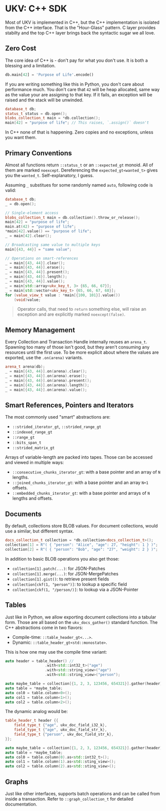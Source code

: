 # UKV: C++ SDK

Most of UKV is implemented in C++, but the C++ implementation is isolated from the C++ interface.
That is the "Hour-Glass" pattern.
C layer provides stabilty and the top C++ layer brings back the syntactic sugar we all love.

## Zero Cost

The core idea of C++ is - don't pay for what you don't use.
It is both a blessing and a limitation.

```python
db.main[42] = 'Purpose of Life'.encode()
```

If you are writing something like this in Python, you don't care about performance much.
You don't care that `42` will be heap allocated, same way as the value your are assigning to that key.
If it fails, an exception will be raised and the stack will be unwinded.

```cpp
database_t db;
status_t status = db.open();
blobs_collection_t main = *db.collection();
main[42] = "purpose of life"; // This raises, `.assign()` doesn't
```

In C++ none of that is happening.
Zero copies and no exceptions, unless you want them.

## Primary Conventions

Almost all functions return `::status_t` or an `::expected_gt` monoid.
All of them are marked `noexcept`.
Dereferencing the `expected_gt<wanted_t>` gives you the `wanted_t`.
Self-explanatory, I guess.

Assuming `_` substitues for some randomly named `auto`, following code is valid:

```cpp
database_t db;
_ = db.open();

// Single-element access
blobs_collection_t main = db.collection().throw_or_release();
main[42] = "purpose of life";
main.at(42) = "purpose of life";
*main[42].value() == "purpose of life";
_ = main[42].clear();

// Broadcasting same value to multiple keys
main[{43, 44}] = "same value";

// Operations on smart-references
_ = main[{43, 44}].clear();
_ = main[{43, 44}].erase();
_ = main[{43, 44}].present();
_ = main[{43, 44}].length();
_ = main[{43, 44}].value();
_ = main[std::array<ukv_key_t, 3> {65, 66, 67}];
_ = main[std::vector<ukv_key_t> {65, 66, 67, 68}];
for (value_view_t value : *main[{100, 101}].value())
    (void)value;
```

> Operator calls, that need to `return` something else, will raise an exception and are explicitly marked `noexcept(false)`.

## Memory Management

Every Collection and Transaction Handle internally reuses an `arena_t`.
Spawning too many of those isn't good, but they aren't consuming any resources until the first use.
To be more explicit about where the values are exported, use the `.on(arena)` variants.

```cpp
arena_t arena(db);
_ = main[{43, 44}].on(arena).clear();
_ = main[{43, 44}].on(arena).erase();
_ = main[{43, 44}].on(arena).present();
_ = main[{43, 44}].on(arena).length();
_ = main[{43, 44}].on(arena).value();
```

## Smart References, Pointers and Iterators

The most commonly used "smart" abstractions are:

* `::strided_iterator_gt`, `::strided_range_gt`
* `::indexed_range_gt`
* `::range_gt`
* `::bits_span_t`
* `::strided_matrix_gt`

Arrays of variable-length are packed into tapes.
Those can be accessed and viewed in multiple ways:

* `::consecutive_chunks_iterator_gt`: with a base pointer and an array of `N` lengths.
* `::joined_chunks_iterator_gt`: with a base pointer and an array `N+1` offsets.
* `::embedded_chunks_iterator_gt`: with a base pointer and arrays of `N` lengths and offsets.

## Documents

By default, collections store BLOB values.
For document collections, would use a similar, but different syntax.

```cpp
docs_collection_t collection = *db.collection<docs_collection_t>();
collection[1] = R"( { "person": "Alice", "age": 27, "height": 1 } )";
collection[2] = R"( { "person": "Bob", "age": "27", "weight": 2 } )";
```

In addition to basic BLOB operations you also get those:

* `collection[1].patch(...)`: for JSON-Patches
* `collection[1].merge(...)`: for JSON-MergePatches
* `collection[1].gist()`: to retrieve present fields
* `collection[ckf(1, "person")]`: to lookup a specific field
* `collection[ckf(1, "/person/)]`: to lookup via a JSON-Pointer

## Tables

Just like in Python, we allow exporting document collections into a tabular form.
Those are all based on the `ukv_docs_gather()` standard function.
The C++ abstractions come in two flavors:

* Compile-time: `::table_header_gt<...>`.
* Dynamic: `::table_header_gt<std::monostate>`.

This is how one may use the compile time variant:

```cpp
auto header = table_header() //
                  .with<std::int32_t>("age")
                  .with<std::string_view>("age")
                  .with<std::string_view>("person");

auto maybe_table = collection[{1, 2, 3, 123456, 654321}].gather(header);
auto table = *maybe_table;
auto col0 = table.column<0>();
auto col1 = table.column<1>();
auto col2 = table.column<2>();
```

The dynamic analog would be:

```cpp
table_header_t header {{
    field_type_t {"age", ukv_doc_field_i32_k},
    field_type_t {"age", ukv_doc_field_str_k},
    field_type_t {"person", ukv_doc_field_str_k},
}};

auto maybe_table = collection[{1, 2, 3, 123456, 654321}].gather(header);
auto table = *maybe_table;
auto col0 = table.column(0).as<std::int32_t>();
auto col1 = table.column(1).as<std::sting_view>();
auto col2 = table.column(2).as<std::sting_view>();
```

## Graphs

Just like other interfaces, supports batch operations and can be called from inside a transaction.
Refer to `::graph_collection_t` for detailed documentation.
